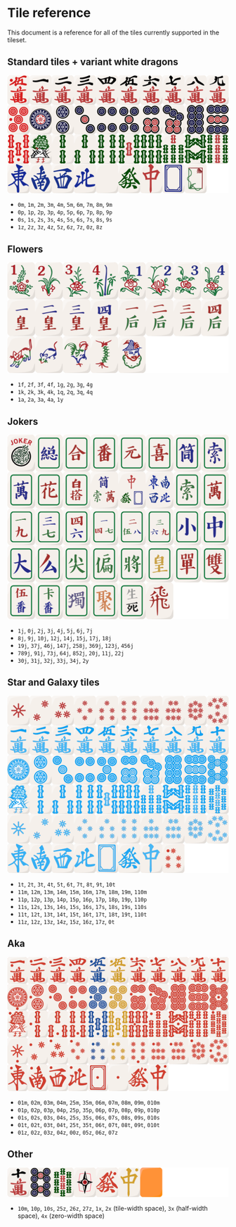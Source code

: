 # Tile reference

This document is a reference for all of the tiles currently supported in the tileset.

## Standard tiles + variant white dragons

![](tile_reference1.png)

- `0m`, `1m`, `2m`, `3m`, `4m`, `5m`, `6m`, `7m`, `8m`, `9m`
- `0p`, `1p`, `2p`, `3p`, `4p`, `5p`, `6p`, `7p`, `8p`, `9p`
- `0s`, `1s`, `2s`, `3s`, `4s`, `5s`, `6s`, `7s`, `8s`, `9s`
- `1z`, `2z`, `3z`, `4z`, `5z`, `6z`, `7z`, `0z`, `8z`

## Flowers

![](tile_reference2.png)

- `1f`, `2f`, `3f`, `4f`, `1g`, `2g`, `3g`, `4g`
- `1k`, `2k`, `3k`, `4k`, `1q`, `2q`, `3q`, `4q`
- `1a`, `2a`, `3a`, `4a`, `1y`

## Jokers

![](tile_reference3.png)

- `1j`, `0j`, `2j`, `3j`, `4j`, `5j`, `6j`, `7j`
- `8j`, `9j`, `10j`, `12j`, `14j`, `15j`, `17j`, `18j`
- `19j`, `37j`, `46j`, `147j`, `258j`, `369j`, `123j`, `456j`
- `789j`, `91j`, `73j`, `64j`, `852j`, `20j`, `11j`, `22j`
- `30j`, `31j`, `32j`, `33j`, `34j`, `2y`

## Star and Galaxy tiles

![](tile_reference4.png)

- `1t`, `2t`, `3t`, `4t`, `5t`, `6t`, `7t`, `8t`, `9t`, `10t`
- `11m`, `12m`, `13m`, `14m`, `15m`, `16m`, `17m`, `18m`, `19m`, `110m`
- `11p`, `12p`, `13p`, `14p`, `15p`, `16p`, `17p`, `18p`, `19p`, `110p`
- `11s`, `12s`, `13s`, `14s`, `15s`, `16s`, `17s`, `18s`, `19s`, `110s`
- `11t`, `12t`, `13t`, `14t`, `15t`, `16t`, `17t`, `18t`, `19t`, `110t`
- `11z`, `12z`, `13z`, `14z`, `15z`, `16z`, `17z`, `0t`

## Aka

![](tile_reference5.png)

- `01m`, `02m`, `03m`, `04m`, `25m`, `35m`, `06m`, `07m`, `08m`, `09m`, `010m`
- `01p`, `02p`, `03p`, `04p`, `25p`, `35p`, `06p`, `07p`, `08p`, `09p`, `010p`
- `01s`, `02s`, `03s`, `04s`, `25s`, `35s`, `06s`, `07s`, `08s`, `09s`, `010s`
- `01t`, `02t`, `03t`, `04t`, `25t`, `35t`, `06t`, `07t`, `08t`, `09t`, `010t`
- `01z`, `02z`, `03z`, `04z`, `00z`, `05z`, `06z`, `07z`

## Other

![](tile_reference6.png)

- `10m`, `10p`, `10s`, `25z`, `26z`, `27z`, `1x`, `2x` (tile-width space), `3x` (half-width space), `4x` (zero-width space)
